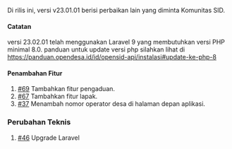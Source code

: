 Di rilis ini, versi v23.01.01 berisi perbaikan lain yang diminta Komunitas SID.

#### Catatan 
 versi 23.02.01 telah menggunakan Laravel 9 yang membutuhkan versi PHP minimal 8.0. panduan untuk update versi php silahkan lihat di  https://panduan.opendesa.id/id/opensid-api/instalasi#update-ke-php-8
#### Penambahan Fitur

1. [#69](https://github.com/OpenSID/wiki-mobile/issues/69) Tambahkan fitur pengaduan.
2. [#67](https://github.com/OpenSID/wiki-mobile/issues/67) Tambahkan fitur lapak.
3. [#37](https://github.com/OpenSID/wiki-mobile/issues/37) Menambah nomor operator desa di halaman depan aplikasi.

### Perubahan Teknis

1. [#46](https://github.com/OpenSID/opensid-laravel/pull/46) Upgrade Laravel
